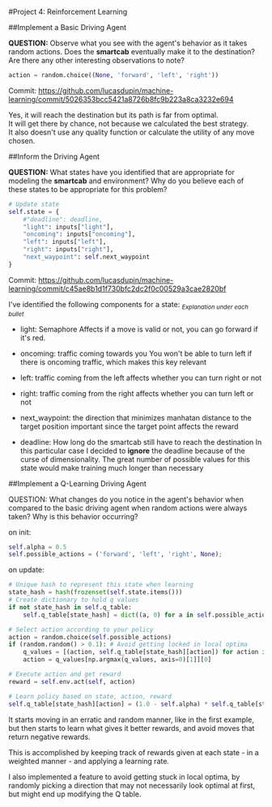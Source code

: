 #Project 4: Reinforcement Learning

##Implement a Basic Driving Agent

**QUESTION:** Observe what you see with the agent's behavior as it takes random actions. Does the **smartcab** eventually make it to the destination? Are there any other interesting observations to note?

```python
action = random.choice((None, 'forward', 'left', 'right'))
```

Commit: https://github.com/lucasdupin/machine-learning/commit/5026353bcc5421a8726b8fc9b223a8ca3232e694

Yes, it will reach the destination but its path is far from optimal.  
It will get there by chance, not because we calculated the best strategy.   
It also doesn't use any quality function or calculate the utility of any move chosen.

##Inform the Driving Agent

**QUESTION:** What states have you identified that are appropriate for modeling the **smartcab** and environment? Why do you believe each of these states to be appropriate for this problem?

```python
# Update state
self.state = {
    #"deadline": deadline,
    "light": inputs["light"],
    "oncoming": inputs["oncoming"],
    "left": inputs["left"],
    "right": inputs["right"],
    "next_waypoint": self.next_waypoint
}
```

Commit: https://github.com/lucasdupin/machine-learning/commit/c45ae8b1d1f730bfc2dc2f0c00529a3cae2820bf

I've identified the following components for a state:
<sub>*Explanation under each bullet*</sub>

* light: Semaphore
  Affects if a move is valid or not, you can go forward if it's red.
* oncoming: traffic coming towards you
  You won't be able to turn left if there is oncoming traffic, which makes this key relevant
* left: traffic coming from the left
  affects whether you can turn right or not
* right: traffic coming from the right
  affects whether you can turn left or not
* next_waypoint: the direction that minimizes manhatan distance to the target position
  important since the target point affects the reward

* deadline: How long do the smartcab still have to reach the destination
  In this particular case I decided to **ignore** the deadline because of the curse of dimensionality.
  The great number of possible values for this state would make training much longer than necessary

##Implement a Q-Learning Driving Agent

QUESTION: What changes do you notice in the agent's behavior when compared to the basic driving agent when random actions were always taken? Why is this behavior occurring?

on init:
```python
self.alpha = 0.5
self.possible_actions = ('forward', 'left', 'right', None);
```

on update:
```python
# Unique hash to represent this state when learning
state_hash = hash(frozenset(self.state.items()))
# Create dictionary to hold q values
if not state_hash in self.q_table:
    self.q_table[state_hash] = dict((a, 0) for a in self.possible_actions)

# Select action according to your policy
action = random.choice(self.possible_actions)
if (random.random() > 0.1): # Avoid getting locked in local optima
    q_values = [(action, self.q_table[state_hash][action]) for action in self.possible_actions]
    action = q_values[np.argmax(q_values, axis=0)[1]][0]

# Execute action and get reward
reward = self.env.act(self, action)

# Learn policy based on state, action, reward
self.q_table[state_hash][action] = (1.0 - self.alpha) * self.q_table[state_hash][action] + self.alpha * reward
```

It starts moving in an erratic and random manner, like in the first example, but then starts to learn what gives it better rewards, and avoid moves that return negative rewards.

This is accomplished by keeping track of rewards given at each state - in a weighted manner - and applying a learning rate.

I also implemented a feature to avoid getting stuck in local optima, by randomly picking a direction that may not necessarily look optimal at first, but might end up modifying the Q table.
